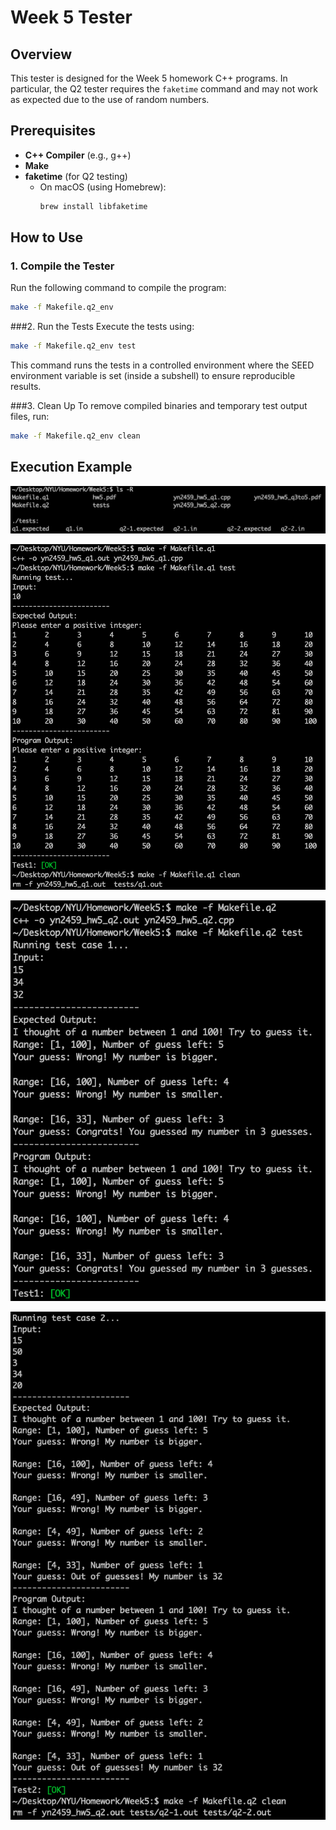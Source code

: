 # Week 5 Tester

## Overview
This tester is designed for the Week 5 homework C++ programs. In particular, the Q2 tester requires the `faketime` command and may not work as expected due to the use of random numbers.

## Prerequisites
- **C++ Compiler** (e.g., g++)
- **Make**
- **faketime** (for Q2 testing)
  - On macOS (using Homebrew):
    ```bash
    brew install libfaketime
    ```

## How to Use

### 1. Compile the Tester
Run the following command to compile the program:
```bash
make -f Makefile.q2_env
```

###2. Run the Tests
Execute the tests using:
```bash
make -f Makefile.q2_env test
```
This command runs the tests in a controlled environment where the SEED environment variable is set (inside a subshell) to ensure reproducible results.

###3. Clean Up
To remove compiled binaries and temporary test output files, run:
```bash
make -f Makefile.q2_env clean
```

## Execution Example
![alt](../images/w5-0.png)

![alt](../images/w5-1.png)

![alt](../images/w5-2-1.png)

![alt](../images/w5-2-2.png)



